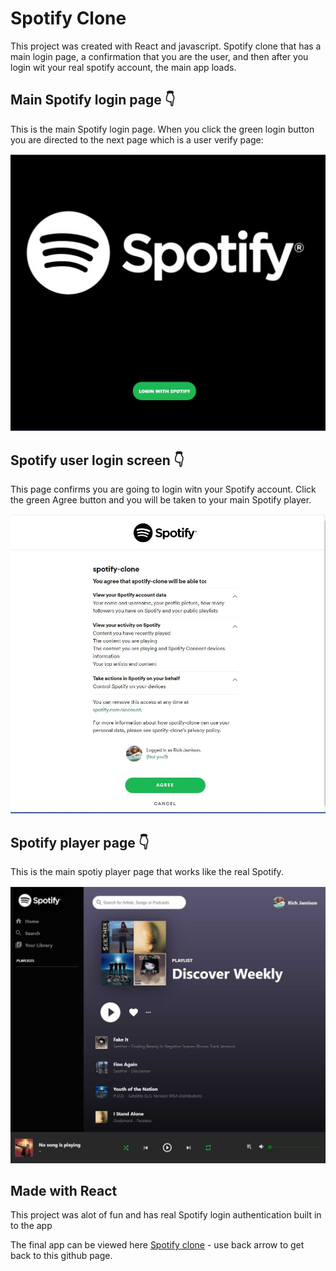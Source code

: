 
# Spotify Clone

This project was created with React and javascript. Spotify clone that has a main login page, a confirmation that you are the user, and then after you login wit your real spotify account, the main app loads.

## Main Spotify login page 👇

This is the main Spotify login page. When you click the green login button you are directed to the next page which is a user verify page:

![Screenshot](spotify-login.jpg)


## Spotify user login screen 👇
This page confirms you are going to login witn your Spotify account. Click the green Agree button and you will be taken to your main Spotify player.

![Screenshot](spotify-login2.jpg)

## Spotify player page 👇
This is the main spotiy player page that works like the real Spotify.

![Screenshot](spotify-main.jpg)

## Made with React

This project was alot of fun and has real Spotify login authentication built in to the app

The final app can be viewed here  <a href="https://spotify-clone-659bc.web.app/"> Spotify clone</a>  - use back arrow to get back to this github page.
